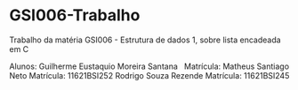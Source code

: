 # GSI006-Trabalho
Trabalho da matéria GSI006 - Estrutura de dados 1, sobre lista encadeada em C

Alunos:
  Guilherme Eustaquio Moreira Santana
   Matrícula: 
  Matheus Santiago Neto
   Matrícula: 11621BSI252
  Rodrigo Souza Rezende
   Matrícula: 11621BSI245

